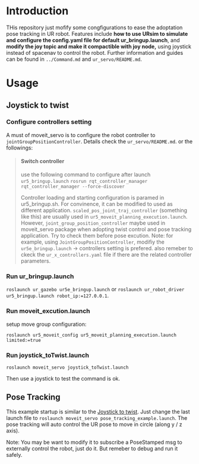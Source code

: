 # Introduction
THis repository just mofify some congfigurations to ease the adoptation pose tracking in UR robot.
Features include **how to use URsim to simulate and configure the config.yaml file for default ur_bringup.launch**, and **modify the joy topic and make it compactible with joy node,** using joystick instead of spacenav to control the robot. 
Further information and guides can be found in `../Command.md` and `ur_servo/README.md`. 

# Usage
## Joystick to twist

### **Configure controllers setting**
A must of moveit_servo is to configure the robot controller to `jointGroupPositionController`. 
Details check the `ur_servo/README.md`. or the followings:


> #### **Switch controller**
> use the following command to configure after launch `ur5_bringup.launch`
>``
>rosrun rqt_controller_manager rqt_controller_manager --force-discover
>``
>
>Controller loading and starting configuration is paramed in ur5_bringup.sh. For convinence, it can be modified to used as different application. 
>`scaled_pos_joint_traj_controller` (something like this) are usually used in `ur5_moveit_planning_execution.launch`. However, `joint_group_position_controller` maybe used in moveit_servo package when adopting twist control and pose tracking application. Try to check them before pose excution.
>Note: for example, using `JointGroupPositionController`, modifiy the `ur5e_bringup.launch` -> controllers setting is prefered. also remeber to ckeck the `ur_x_controllers.yaml` file if there are the related controller parameters.

### **Run ur_bringup.launch**
`roslaunch ur_gazebo ur5e_bringup.launch` or `roslaunch ur_robot_driver ur5_bringup.launch robot_ip:=127.0.0.1`. 

### **Run moveit_excution.launch**
setup move group configuration:
```
roslaunch ur5_moveit_config ur5_moveit_planning_execution.launch  limited:=true
```

### **Run joystick_toTwist.launch**
```
roslaunch moveit_servo joystick_toTwist.launch
```

Then use a joystick to test the command is ok. 


## Pose Tracking
This example startup is similar to the [Joystick to twist](#joystick-to-twist). Just change the last launch file to `roslaunch moveit_servo pose_tracking_example.launch`. The pose tracking will auto control the UR pose to move in circle (along y / z axis).

Note: You may be want to modify it to subscribe a PoseStamped msg to externally control the robot, just do it. But remeber to debug and run it safely.  